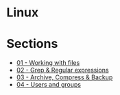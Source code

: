 # Linux 

# Sections
   - [01 - Working with files](docs/01-Working-With-Files.md)
   - [02 - Grep & Regular expressions](docs/02-Grep-And-Regular-Expressions.md)
   - [03 - Archive, Compress & Backup](docs/03-Archive-Compress-Backup.md)
   - [04 - Users and groups](docs/04-Users-And-Groups.md)
